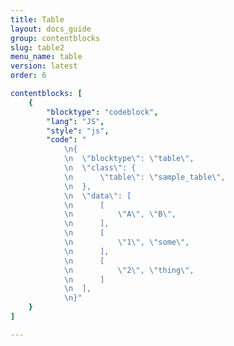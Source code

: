 ```yaml
---
title: Table
layout: docs_guide
group: contentblocks
slug: table2
menu_name: table
version: latest
order: 6

contentblocks: [
	{
		"blocktype": "codeblock",
		"lang": "JS",
		"style": "js",
		"code": "
			\n{
			\n	\"blocktype\": \"table\",
			\n	\"class\": {
			\n		\"table\": \"sample_table\",
			\n	},
			\n	\"data\": [
			\n		[
			\n			\"A\", \"B\",
			\n		],
			\n		[
			\n			\"1\", \"some\",
			\n		],
			\n		[
			\n			\"2\", \"thing\",
			\n		]
			\n	],
			\n}"
	}
]

---
```

